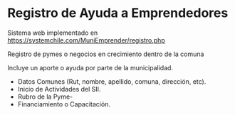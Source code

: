 # Registro de Ayuda a Emprendedores

Sistema web implementado en https://systemchile.com/MuniEmprender/registro.php

Registro de pymes o negocios en crecimiento dentro de la comuna

Incluye un aporte o ayuda por parte de la municipalidad.

- Datos Comunes (Rut, nombre, apellido, comuna, dirección, etc).
- Inicio de Actividades del SII.
- Rubro de la Pyme-
- Financiamiento o Capacitación.
